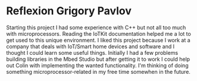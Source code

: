 # Reflexion Grigory Pavlov

Starting this project I had some experience with C++ but not all too much with microprocessors.
Reading the IoTKit documentation helped me a lot to get used to this unique environment.
I liked this project because I work at a company that deals with IoT/Smart home devices and software and I thought I could learn some useful things.
Initially I had a few problems building libraries in the Mbed Studio but after getting it to work I could help out Colin with implementing the wanted functionality.
I'm thinking of doing something microprocessor-related in my free time somewhen in the future.
